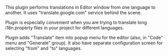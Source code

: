 This plugin performs translations in Editor window from one language to another. It uses "translate.google.com" service behind the scene.

Plugin is especially convenient when you are trying to translate long i18n.property files in your project for different languages.

Plugin adds "Translate" item into popup menu for the editor (also, in "Code" menu and "Generate" group). It also have separate configuration screen for selecting "from"
and "to" languages.